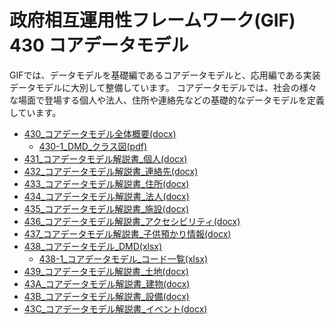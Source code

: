 # 政府相互運用性フレームワーク(GIF)  430 コアデータモデル

GIFでは、データモデルを基礎編であるコアデータモデルと、応用編である実装データモデルに大別して整備しています。
コアデータモデルでは、社会の様々な場面で登場する個人や法人、住所や連絡先などの基礎的なデータモデルを定義しています。

<!--
* [430_コアデータモデル全体概要](md/430_core_datamodel_overview.md)
* [431_コアデータモデル解説書_個人](md/431_core_datamodel_person.md)
* [432_コアデータモデル解説書_連絡先](md/432_core_datamodel_contact.md)
* [433_コアデータモデル解説書_住所](md/433_core_datamodel_address.md)
* [434_コアデータモデル解説書_法人](md/434_core_datamodel_legalentity.md)
* [435_コアデータモデル解説書_施設](md/435_core_datamodel_facility.md)
* [436_コアデータモデル解説書_アクセシビリティ](md/436_core_datamodel_accessibility.md)
* [437_コアデータモデル解説書_子育て支援情報](md/437_core_datamodel_childcareservice.md)
* [439_コアデータモデル解説書_土地](md/439_core_datamodel_land.md)
* [43A_コアデータモデル解説書_建物](md/43A_core_datamodel_building.md)
* [43B_コアデータモデル解説書_設備](md/43B_core_datamodel_equipment.md)
* [43C_コアデータモデル解説書_イベント](md/43C_core_datamodel_event.md)
-->

<!--### Word版-->


* [430_コアデータモデル全体概要(docx)](docx/430_コアデータモデル全体概要.docx)
    * [430-1_DMD_クラス図(pdf)](430-1_DMD_クラス図.pdf)
* [431_コアデータモデル解説書_個人(docx)](docx/431_コアデータモデル解説書_個人.docx)
* [432_コアデータモデル解説書_連絡先(docx)](docx/432_コアデータモデル解説書_連絡先.docx)
* [433_コアデータモデル解説書_住所(docx)](docx/433_コアデータモデル解説書_住所.docx)
* [434_コアデータモデル解説書_法人(docx)](docx/434_コアデータモデル解説書_法人.docx)
* [435_コアデータモデル解説書_施設(docx)](docx/435_コアデータモデル解説書_施設.docx)
* [436_コアデータモデル解説書_アクセシビリティ(docx)](docx/436_コアデータモデル解説書_アクセシビリティ.docx)
* [437_コアデータモデル解説書_子供預かり情報(docx)](docx/437_コアデータモデル解説書_子供預かり情報.docx)
* [438_コアデータモデル_DMD(xlsx)](438_コアデータモデル_DMD.xlsx)
    * [438-1_コアデータモデル_コード一覧(xlsx)](438-1_コアデータモデル_コード一覧.xlsx)
* [439_コアデータモデル解説書_土地(docx)](docx/439_コアデータモデル解説書_土地.docx)
* [43A_コアデータモデル解説書_建物(docx)](docx/43A_コアデータモデル解説書_建物.docx)
* [43B_コアデータモデル解説書_設備(docx)](docx/43B_コアデータモデル解説書_設備.docx)
* [43C_コアデータモデル解説書_イベント(docx)](docx/43C_コアデータモデル解説書_イベント.docx)

